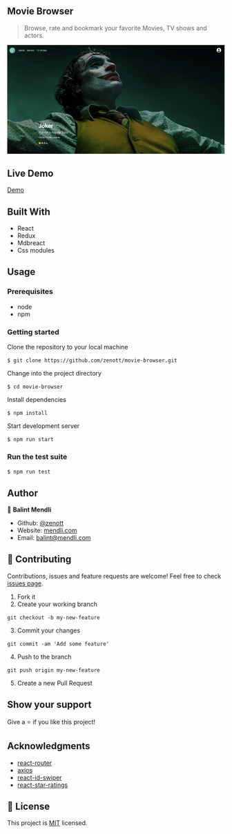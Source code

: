 ## Movie Browser

> Browse, rate and bookmark your favorite Movies, TV shows and actors.

![movie-browser](img/movie-browser.png)

## Live Demo

[Demo](https://zenott.github.io/movie-browser/)

## Built With

- React
- Redux
- Mdbreact
- Css modules

## Usage

### Prerequisites

- node
- npm

### Getting started

Clone the repository to your local machine

```
$ git clone https://github.com/zenott/movie-browser.git
```

Change into the project directory

```
$ cd movie-browser
```

Install dependencies

```
$ npm install
```

Start development server

```
$ npm run start
```

### Run the test suite

```
$ npm run test
```

## Author

👤 **Balint Mendli**

- Github: [@zenott](https://github.com/zenott)
- Website: [mendli.com](https://mendli.com)
- Email: [balint@mendli.com](mailto:balint@mendli.com)

## 🤝 Contributing

Contributions, issues and feature requests are welcome!
Feel free to check [issues page](https://github.com/zenott/movie-browser/issues/).

1. Fork it
2. Create your working branch

```
git checkout -b my-new-feature
```

3. Commit your changes

```
git commit -am 'Add some feature'
```

4. Push to the branch

```
git push origin my-new-feature
```

5. Create a new Pull Request

## Show your support

Give a ⭐️ if you like this project!

## Acknowledgments

- [react-router](https://github.com/ReactTraining/react-router)
- [axios](https://github.com/axios/axios)
- [react-id-swiper](https://github.com/kidjp85/react-id-swiper)
- [react-star-ratings](https://github.com/ekeric13/react-star-ratings)

## 📝 License

This project is [MIT](LICENSE.md) licensed.

